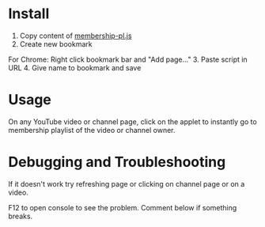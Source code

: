 # Install
1. Copy content of [membership-pl.js](#file-membership-pl-js)
2. Create new bookmark
 
  For Chrome: Right click bookmark bar and "Add page..."
3. Paste script in URL
4. Give name to bookmark and save

# Usage
On any YouTube video or channel page, click on the applet to instantly go to membership playlist of the video or channel owner.

# Debugging and Troubleshooting
If it doesn't work try refreshing page or clicking on channel page or on a video.

F12 to open console to see the problem. Comment below if something breaks.
